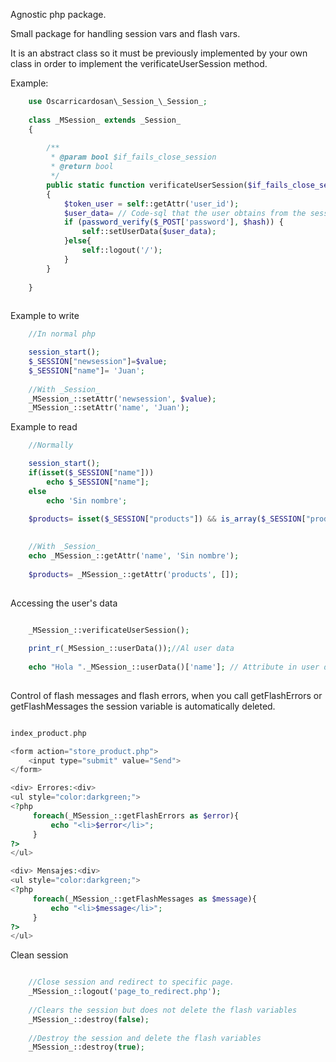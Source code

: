 Agnostic php package.

Small package for handling session vars and flash vars. 

It is an abstract class so it must be previously implemented by your own class in order to implement the verificateUserSession method.

Example:

```php
    use Oscarricardosan\_Session_\_Session_;
        
    class _MSession_ extends _Session_
    {
        
        /**
         * @param bool $if_fails_close_session
         * @return bool
         */
        public static function verificateUserSession($if_fails_close_session= true)
        {
            $token_user = self::getAttr('user_id');
            $user_data= // Code-sql that the user obtains from the session data.
            if (password_verify($_POST['password'], $hash)) {
                self::setUserData($user_data);
            }else{
                self::logout('/');
            }
        }
            
    }
    
```

Example to write
```php
    //In normal php

    session_start();
    $_SESSION["newsession"]=$value;
    $_SESSION["name"]= 'Juan';
    
    //With _Session_
    _MSession_::setAttr('newsession', $value);
    _MSession_::setAttr('name', 'Juan');
```

Example to read
```php
    //Normally

    session_start();
    if(isset($_SESSION["name"]))
        echo $_SESSION["name"];
    else 
        echo 'Sin nombre';
        
    $products= isset($_SESSION["products"]) && is_array($_SESSION["products"])?$_SESSION["products"]:[];
    

    //With _Session_
    echo _MSession_::getAttr('name', 'Sin nombre');
    
    $products= _MSession_::getAttr('products', []);
    
```


Accessing the user's data
```php

    _MSession_::verificateUserSession();
    
    print_r(_MSession_::userData());//Al user data 
    
    echo "Hola "._MSession_::userData()['name']; // Attribute in user data
    
```

Control of flash messages and flash errors, when you call getFlashErrors or getFlashMessages the session variable is automatically deleted.

```php

index_product.php

<form action="store_product.php">
    <input type="submit" value="Send">   
</form>

<div> Errores:<div> 
<ul style="color:darkgreen;">
<?php
     foreach(_MSession_::getFlashErrors as $error){
         echo "<li>$error</li>";
     }   
?>
</ul>

<div> Mensajes:<div> 
<ul style="color:darkgreen;">
<?php
     foreach(_MSession_::getFlashMessages as $message){
         echo "<li>$message</li>";
     }   
?>
</ul>

```


Clean session


```php

    //Close session and redirect to specific page.
    _MSession_::logout('page_to_redirect.php');
    
    //Clears the session but does not delete the flash variables
    _MSession_::destroy(false);
    
    //Destroy the session and delete the flash variables
    _MSession_::destroy(true);

```